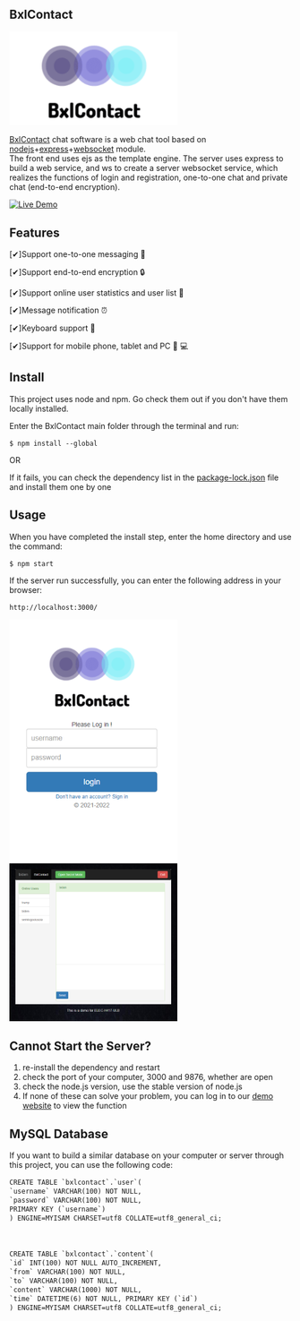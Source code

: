 ## BxlContact

<img src="https://raw.githubusercontent.com/ELEC-H417-Group/BxlContact/main/public/images/logo2.png" width="300" >

[BxlContact](http://chat.yiywang.tech) chat software is a web chat tool based on [nodejs](https://nodejs.org/)+[express](https://expressjs.com/)+[websocket](https://www.npmjs.com/package/websocket) module.   
The front end uses ejs as the template engine. The server uses express to build a web service, and ws to create a server websocket service, which realizes the functions of login and registration, one-to-one chat and private chat (end-to-end encryption).

[![Live Demo](https://camo.githubusercontent.com/4a28be9123410257788f557f35fa0952906e882eee2289501b163226e6f82422/68747470733a2f2f696d672e736869656c64732e696f2f62616467652f64656d6f2d6f6e6c696e652d677265656e2e737667)](http://chat.yiywang.tech) 


## Features

[✔]Support one-to-one messaging :clap:

[✔]Support end-to-end encryption :lock:

[✔]Support online user statistics and user list :green_book:

[✔]Message notification :alarm_clock:

[✔]Keyboard support :musical_keyboard:

[✔]Support for mobile phone, tablet and PC :iphone: :computer:

## Install

This project uses node and npm. Go check them out if you don't have them locally installed.  

Enter the BxlContact main folder through the terminal and run:

``` 
$ npm install --global 
```   

OR  

If it fails, you can check the dependency list in the [package-lock.json]() file and install them one by one

## Usage

When you have completed the install step, enter the home directory and use the command:

``` 
$ npm start
```   

If the server run successfully, you can enter the following address in your browser: 

``` 
http://localhost:3000/
```   


<img src="https://raw.githubusercontent.com/ELEC-H417-Group/BxlContact/main/public/images/fig1.png" width="300" >

<img src="https://raw.githubusercontent.com/ELEC-H417-Group/BxlContact/main/public/images/fig2.png" width="300" >


## Cannot Start the Server? 

1. re-install the dependency and restart
2. check the port of your computer, 3000 and 9876, whether are open
3. check the node.js version, use the stable version of node.js
4. If none of these can solve your problem, you can log in to our [demo website](http://chat.yiywang.tech) to view the function

## MySQL Database

If you want to build a similar database on your computer or server through this project, you can use the following code:
```
CREATE TABLE `bxlcontact`.`user`(
`username` VARCHAR(100) NOT NULL,
`password` VARCHAR(100) NOT NULL,
PRIMARY KEY (`username`)
) ENGINE=MYISAM CHARSET=utf8 COLLATE=utf8_general_ci;



CREATE TABLE `bxlcontact`.`content`( 
`id` INT(100) NOT NULL AUTO_INCREMENT, 
`from` VARCHAR(100) NOT NULL,
`to` VARCHAR(100) NOT NULL, 
`content` VARCHAR(1000) NOT NULL, 
`time` DATETIME(6) NOT NULL, PRIMARY KEY (`id`) 
) ENGINE=MYISAM CHARSET=utf8 COLLATE=utf8_general_ci;  

```
